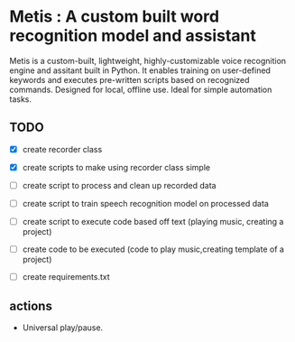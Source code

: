 
# Metis : A custom built word recognition model and assistant

Metis is a custom-built, lightweight, highly-customizable voice recognition engine and assitant built in Python. It enables training on user-defined keywords and executes pre-written scripts based on recognized commands. Designed for local, offline use. Ideal for simple automation tasks.

## TODO

- [x] create recorder class
- [x] create scripts to make using recorder class simple
- [ ] create script to process and clean up recorded data

- [ ] create script to train speech recognition model on processed data

- [ ] create script to execute code based off text (playing music, creating a project)
- [ ] create code to be executed (code to play music,creating template of a project)

- [ ] create requirements.txt

## actions

- Universal play/pause.
